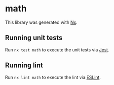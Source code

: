 # math

This library was generated with [Nx](https://nx.dev).

## Running unit tests

Run `nx test math` to execute the unit tests via [Jest](https://jestjs.io).

## Running lint

Run `nx lint math` to execute the lint via [ESLint](https://eslint.org/).
